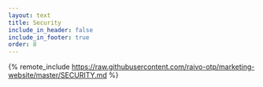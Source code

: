 ```yaml
---
layout: text
title: Security
include_in_header: false
include_in_footer: true
order: 8
---
```


{% remote_include https://raw.githubusercontent.com/raivo-otp/marketing-website/master/SECURITY.md %}
